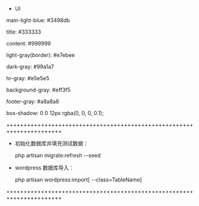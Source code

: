 - UI

main-light-blue: #3498db

title: #333333

content: #999999

light-gray(border): #e7ebee

dark-gray: #99a1a7

hr-gray: #e5e5e5

background-gray: #eff3f5

footer-gray: #a8a8a8

box-shadow: 0 0 12px rgba(0, 0, 0, 0.1);

++++++++++++++++++++++++++++++++++++++++++++++++++++++++++++++++++++++

- 初始化数据库并填充测试数据：

    php artisan migrate:refresh --seed

- wordpress 数据库导入：

    php artisan wordpress:import[ --class=TableName]

++++++++++++++++++++++++++++++++++++++++++++++++++++++++++++++++++++++
